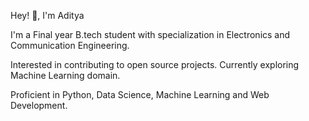 Hey! 👋, I'm Aditya

I'm a Final year B.tech student with specialization in Electronics and Communication Engineering.

Interested in contributing to open source projects. Currently exploring Machine Learning domain.

Proficient in Python, Data Science, Machine Learning and Web Development.
